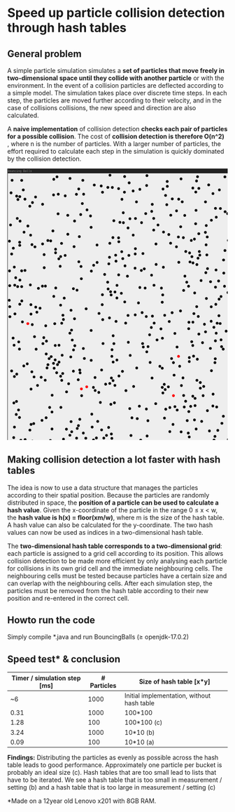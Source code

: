 # Speed up particle collision detection through hash tables #

## General problem ##
A simple particle simulation simulates a **set of particles that move freely in two-dimensional space until they collide with another particle** or with the environment. In the event of a collision
particles are deflected according to a simple model. The simulation takes place over discrete time steps. In each step, the particles are moved further according to their velocity, and in the case of collisions collisions, the new speed and direction are also calculated.

A **naive implementation** of collision detection **checks each pair of particles for a possible collision**. The cost of **collision detection is therefore O(n^2)** , where n is the number of particles. With a larger number of particles, the effort required to calculate each step in the simulation is quickly dominated by the collision detection.

![Screenshot of particle collision detection in action](https://github.com/oliolioli/SpeedUpCollisionDetection-through-HashTables/blob/main/bouncing.png)

## Making collision detection a lot faster with hash tables ##
The idea is now to use a data structure that manages the particles according to their spatial position. Because the particles are randomly distributed in space, the **position of a particle can be used to calculate a hash value**. Given the x-coordinate of the particle in the range 0 ≤ x < w, the **hash value is h(x) = floor(xm/w)**, where m is the size of the hash table. A hash value can also be calculated for the y-coordinate. The two hash values can now be used as indices in a two-dimensional hash table.

The **two-dimensional hash table corresponds to a two-dimensional grid**: each particle is assigned to a grid cell according to its position. This allows collision detection to be made more efficient by only analysing each particle for collisions in its own grid cell and the immediate neighbouring cells. The neighbouring cells must be tested because particles have a certain size and can overlap with the neighbouring cells. After each simulation step, the particles must be removed from the hash table according to their new position and re-entered in the correct cell.

## Howto run the code ##
Simply compile *.java and run BouncingBalls 
(≥ openjdk-17.0.2)

## Speed test* & conclusion ##

| Timer / simulation step [ms]     | # Particles | Size of hash table [x*y] |
| ------- | -------------- | ---------------------------------------------- |
| ~6      | 1000           | Initial implementation, without hash table     |
| 0.31	  | 1000	         | 100*100                                        |
| 1.28	  | 100	           | 100*100                                  (c)   |
| 3.24	  | 1000	         | 10*10                                    (b)   |
| 0.09	  | 100	           | 10*10                                    (a)   |

**Findings:**
Distributing the particles as evenly as possible across the hash table leads to good performance.
Approximately one particle per bucket is probably an ideal size (c). Hash tables that are too small lead to lists that have to be iterated.
We see a hash table that is too small in measurement / setting (b) and a hash table that is too large in measurement / setting (c)

*Made on a 12year old Lenovo x201 with 8GB RAM.
